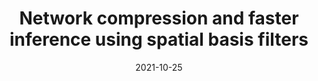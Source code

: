 ---
title: "Network compression and faster inference using spatial basis filters"
collection: publications
permalink: /publication/2021-10-25-network-compression-and-faster-inference
excerpt: 'In this paper, we proposed the use of spatial basis filters
which provides a natural extension of the standard pruning
pipeline. Instead of zeroing out the pruned filters, they are
replaced with cheap spatial transformations from the remaining non-pruned filters. These trained SBF networks are able
to achieve comparable or improved results on the image
classification task across a range of datasets and architectures.'
date: 2021-10-25
venue: 'arXiv'
paperurl: 'https://arxiv.org/abs/2110.12844'
citation: 'Miles, R., & Mikolajczyk, K. (2021). Network compression and faster inference using spatial basis filters.'
---